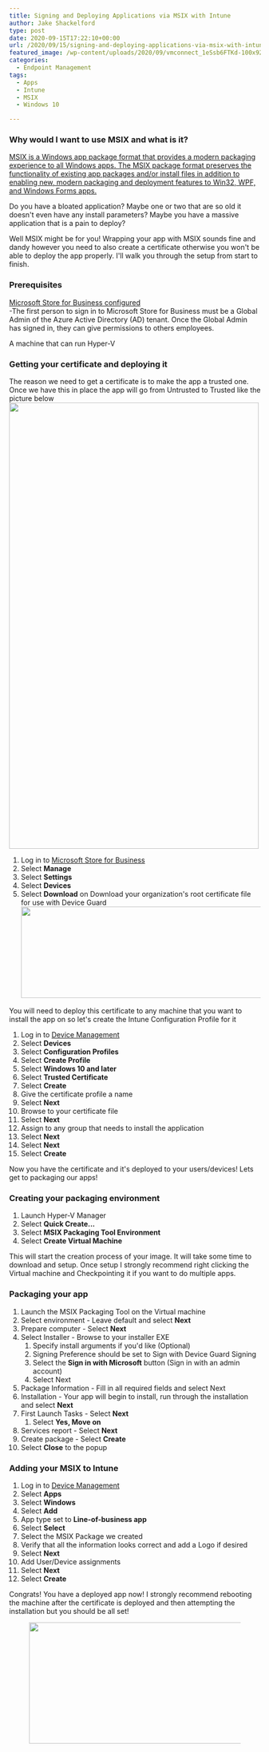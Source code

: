 ```yaml
---
title: Signing and Deploying Applications via MSIX with Intune
author: Jake Shackelford
type: post
date: 2020-09-15T17:22:10+00:00
url: /2020/09/15/signing-and-deploying-applications-via-msix-with-intune/
featured_image: /wp-content/uploads/2020/09/vmconnect_1eSsb6FTKd-100x92.png
categories:
  - Endpoint Management
tags:
  - Apps
  - Intune
  - MSIX
  - Windows 10

---
```

 

### Why would I want to use MSIX and what is it?

<a href="https://docs.microsoft.com/en-us/windows/msix/overview#:~:text=MSIX%20is%20a%20Windows%20app,WPF%2C%20and%20Windows%20Forms%20apps." target="_blank" rel="noreferrer noopener">MSIX is a Windows app package format that provides a modern packaging experience to all Windows apps. The MSIX package format preserves the functionality of existing app packages and/or install files in addition to enabling new, modern packaging and deployment features to Win32, WPF, and Windows Forms apps.</a>

Do you have a bloated application? Maybe one or two that are so old it doesn't even have any install parameters? Maybe you have a massive application that is a pain to deploy?

Well MSIX might be for you! Wrapping your app with MSIX sounds fine and dandy however you need to also create a certificate otherwise you won't be able to deploy the app properly. I'll walk you through the setup from start to finish.

### Prerequisites

<a rel="noreferrer noopener" href="https://sysmansquad.com/2020/01/27/intune-autopilot-setup-companion-guide-part-2-windows-store-for-business/" target="_blank">Microsoft Store for Business configured</a>  
-The first person to sign in to Microsoft Store for Business must be a Global Admin of the Azure Active Directory (AD) tenant. Once the Global Admin has signed in, they can give permissions to others employees.  
  
A machine that can run Hyper-V

### Getting your certificate and deploying it

The reason we need to get a certificate is to make the app a trusted one. Once we have this in place the app will go from Untrusted to Trusted like the picture below  
<img loading="lazy" width="976" height="894" class="wp-image-1717" style="width: 500px;" src="https://sysmansquad.com/wp-content/uploads/2020/09/vmconnect_1eSsb6FTKd.png" alt="" srcset="https:/wp-content/uploads/2020/09/vmconnect_1eSsb6FTKd.png 976w, https:/wp-content/uploads/2020/09/vmconnect_1eSsb6FTKd-300x275.png 300w, https:/wp-content/uploads/2020/09/vmconnect_1eSsb6FTKd-768x703.png 768w, https:/wp-content/uploads/2020/09/vmconnect_1eSsb6FTKd-100x92.png 100w, https:/wp-content/uploads/2020/09/vmconnect_1eSsb6FTKd-855x783.png 855w" sizes="(max-width: 976px) 100vw, 976px" /> 

  1. Log in to <a href="https://businessstore.microsoft.com/en-us/store?signin=" target="_blank" rel="noreferrer noopener">Microsoft Store for Business</a>
  2. Select **Manage**
  3. Select **Settings**
  4. Select **Devices**
  5. Select **Download** on Download your organization's root certificate file for use with Device Guard<img loading="lazy" width="1091" height="183" class="wp-image-1718" style="width: 500px;" src="https://sysmansquad.com/wp-content/uploads/2020/09/msedge_5t3OJ6orOw.png" alt="" srcset="https:/wp-content/uploads/2020/09/msedge_5t3OJ6orOw.png 1091w, https:/wp-content/uploads/2020/09/msedge_5t3OJ6orOw-300x50.png 300w, https:/wp-content/uploads/2020/09/msedge_5t3OJ6orOw-1024x172.png 1024w, https:/wp-content/uploads/2020/09/msedge_5t3OJ6orOw-768x129.png 768w, https:/wp-content/uploads/2020/09/msedge_5t3OJ6orOw-100x17.png 100w, https:/wp-content/uploads/2020/09/msedge_5t3OJ6orOw-855x143.png 855w" sizes="(max-width: 1091px) 100vw, 1091px" /> 

You will need to deploy this certificate to any machine that you want to install the app on so let's create the Intune Configuration Profile for it

  1. Log in to <a href="https://devicemanagement.microsoft.com/" target="_blank" rel="noreferrer noopener">Device Management</a>
  2. Select **Devices**
  3. Select **Configuration Profiles**
  4. Select **Create Profile**
  5. Select **Windows 10 and later**
  6. Select **Trusted Certificate**
  7. Select **Create**
  8. Give the certificate profile a name
  9. Select **Next**
 10. Browse to your certificate file 
 11. Select **Next**
 12. Assign to any group that needs to install the application
 13. Select **Next**
 14. Select **Next**
 15. Select **Create**

Now you have the certificate and it's deployed to your users/devices! Lets get to packaging our apps!

### Creating your packaging environment

  1. Launch Hyper-V Manager
  2. Select **Quick Create...**
  3. Select **MSIX Packaging Tool Environment**
  4. Select **Create Virtual Machine**

This will start the creation process of your image. It will take some time to download and setup. Once setup I strongly recommend right clicking the Virtual machine and Checkpointing it if you want to do multiple apps.

### Packaging your app

  1. Launch the MSIX Packaging Tool on the Virtual machine
  2. Select environment - Leave default and select **Next**
  3. Prepare computer - Select **Next**
  4. Select Installer - Browse to your installer EXE 
      1. Specify install arguments if you'd like (Optional)
      2. Signing Preference should be set to Sign with Device Guard Signing 
      3. Select the **Sign in with Microsoft** button (Sign in with an admin account)
      4. Select Next
  5. Package Information - Fill in all required fields and select Next
  6. Installation - Your app will begin to install, run through the installation and select **Next**
  7. First Launch Tasks - Select **Next**
      1. Select **Yes, Move on**
  8. Services report - Select **Next**
  9. Create package - Select **Create**
 10. Select **Close** to the popup

### Adding your MSIX to Intune

  1. Log in to <a href="https://devicemanagement.microsoft.com/" target="_blank" rel="noreferrer noopener">Device Management</a>
  2. Select **Apps**
  3. Select **Windows**
  4. Select **Add**
  5. App type set to **Line-of-business app**
  6. Select **Select**
  7. Select the MSIX Package we created
  8. Verify that all the information looks correct and add a Logo if desired
  9. Select **Next**
 10. Add User/Device assignments
 11. Select **Next**
 12. Select **Create**

Congrats! You have a deployed app now! I strongly recommend rebooting the machine after the certificate is deployed and then attempting the installation but you should be all set!<figure class="wp-block-image size-large">

<img loading="lazy" width="498" height="243" src="https://sysmansquad.com/wp-content/uploads/2020/01/giphy-2.gif" alt="" class="wp-image-698" /> </figure>